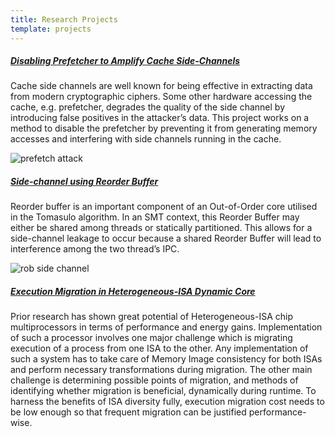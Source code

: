 ```yaml
---
title: Research Projects
template: projects
---
```


<style type="text/css">
  img {
    max-width: 40%;
  }
</style>

##### [Disabling Prefetcher to Amplify Cache Side-Channels](/2019/masters-thesis.html)
Cache side channels are well known for being effective in extracting data from modern
cryptographic ciphers. Some other hardware accessing the cache, e.g. prefetcher, degrades the quality of the
side channel by introducing false positives in the attacker’s data. This project works on
a method to disable the prefetcher by preventing it from generating memory accesses
and interfering with side channels running in the cache.

![prefetch attack](/images/prefetch_attack.png)

##### [Side-channel using Reorder Buffer](/2019/masters-thesis.html)

Reorder buffer is an important component of an Out-of-Order core utilised in the Tomasulo algorithm.
 In an SMT context, this Reorder Buffer may either be shared among
threads or statically partitioned. 
This allows for a side-channel leakage to occur because a shared Reorder Buffer
will lead to interference among the two thread’s IPC. 

![rob side channel](/images/rob_side_channel.png)

##### [Execution Migration in Heterogeneous-ISA Dynamic Core](/2018/hidc.html)

Prior research has shown great potential of Heterogeneous-ISA chip multiprocessors in terms of
performance and energy gains. Implementation of such a processor involves one major challenge
which is migrating execution of a process from one ISA to the other. Any implementation of such
a system has to take care of Memory Image consistency for both ISAs and perform necessary
transformations during migration. The other main challenge is determining possible points of
migration, and methods of identifying whether migration is beneficial, dynamically during runtime.
To harness the benefits of ISA diversity fully, execution migration cost needs to be low enough so
that frequent migration can be justified performance-wise.
